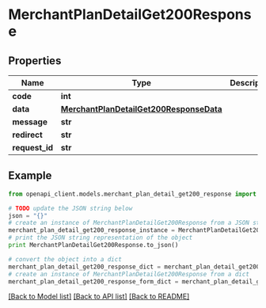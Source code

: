 # MerchantPlanDetailGet200Response


## Properties

Name | Type | Description | Notes
------------ | ------------- | ------------- | -------------
**code** | **int** |  | [optional] 
**data** | [**MerchantPlanDetailGet200ResponseData**](MerchantPlanDetailGet200ResponseData.md) |  | [optional] 
**message** | **str** |  | [optional] 
**redirect** | **str** |  | [optional] 
**request_id** | **str** |  | [optional] 

## Example

```python
from openapi_client.models.merchant_plan_detail_get200_response import MerchantPlanDetailGet200Response

# TODO update the JSON string below
json = "{}"
# create an instance of MerchantPlanDetailGet200Response from a JSON string
merchant_plan_detail_get200_response_instance = MerchantPlanDetailGet200Response.from_json(json)
# print the JSON string representation of the object
print MerchantPlanDetailGet200Response.to_json()

# convert the object into a dict
merchant_plan_detail_get200_response_dict = merchant_plan_detail_get200_response_instance.to_dict()
# create an instance of MerchantPlanDetailGet200Response from a dict
merchant_plan_detail_get200_response_form_dict = merchant_plan_detail_get200_response.from_dict(merchant_plan_detail_get200_response_dict)
```
[[Back to Model list]](../README.md#documentation-for-models) [[Back to API list]](../README.md#documentation-for-api-endpoints) [[Back to README]](../README.md)


